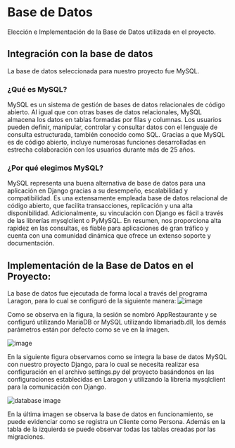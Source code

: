 # Base de Datos
Elección e Implementación de la Base de Datos utilizada en el proyecto.

## Integración con la base de datos
La base de datos seleccionada para nuestro proyecto fue MySQL.
### ¿Qué es MySQL?
MySQL es un sistema de gestión de bases de datos relacionales de código abierto. Al igual que con otras bases de datos relacionales, MySQL almacena los datos en tablas formadas por filas y columnas. Los usuarios pueden definir, manipular, controlar y consultar datos con el lenguaje de consulta estructurada, también conocido como SQL. Gracias a que MySQL es de código abierto, incluye numerosas funciones desarrolladas en estrecha colaboración con los usuarios durante más de 25 años.

### ¿Por qué elegimos MySQL?
MySQL representa una buena alternativa de base de datos para una aplicación en Django gracias a su desempeño, escalabilidad y compatibilidad. Es una extensamente empleada base de datos relacional de código abierto, que facilita transacciones, replicación y una alta disponibilidad. Adicionalmente, su vinculación con Django es fácil a través de las librerías mysqlclient o PyMySQL. En resumen, nos proporciona alta rapidez en las consultas, es fiable para aplicaciones de gran tráfico y cuenta con una comunidad dinámica que ofrece un extenso soporte y documentación.

## Implementación de la Base de Datos en el Proyecto:
La base de datos fue ejecutada de forma local a través del programa Laragon, para lo cual se configuró de la siguiente manera:
![image](https://github.com/user-attachments/assets/b04506e8-e1d5-4810-ae89-a8f6494342d7)

Como se observa en la figura, la sesión se nombró AppRestaurante y se configuró utilizando MariaDB or MySQL utilizando libmariadb.dll, los demás parámetros están por defecto como se ve en la imagen.

![image](https://github.com/user-attachments/assets/eed8c7be-8553-44c6-8f4c-7e57d38a0073)

En la siguiente figura observamos como se integra la base de datos MySQL con nuestro proyecto Django, para lo cual se necesita realizar esa configuración en el archivo settings.py del proyecto basándonos en las configuraciones establecidas en Laragon y utilizando la librería mysqlclient para la comunicación con Django.

![database image](https://github.com/user-attachments/assets/a02f227a-b5a4-4b47-b5f5-6e7f3e98f66e)

En la última imagen se observa la base de datos en funcionamiento, se puede evidenciar como se registra un Cliente como Persona. Además en la tabla de la izquierda se puede observar todas las tablas creadas por las migraciones.